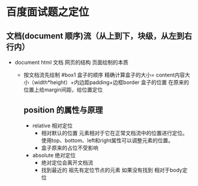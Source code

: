 #  百度面试题之定位

## 文档(document  顺序)流（从上到下，块级，从左到右 行内）
- document html 文档
  网页的结构
  页面绘制的本质

  - 按文档流先绘制 #box1
    盒子的顺序
    精确计算盒子的大小= content内容大小（width*height）+内边距padding+边框border
    盒子的位置   在原来的位置上给margin间距，给位置定位


    ## position 的属性与原理
    - relative 相对定位
       - 相对默认的位置      元素相对于它在正常文档流中的位置进行定位。使用top、bottom、left和right属性可以调整元素的位置。
       - 盒子原来的占位不受影响 
    - absolute 绝对定位
      - 绝对定位会离开文档流
      - 找到最近的  祖先有定位节点的元素
        如果没有找到  相对于body定位